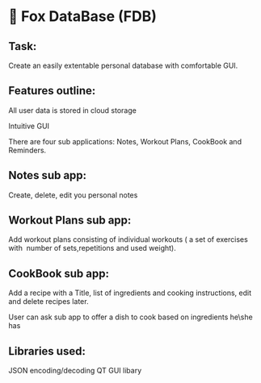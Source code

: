 # 🦊 Fox DataBase (FDB)

## Task:
  Create an easily extentable personal database with comfortable GUI.
  
## Features outline:
  All user data is stored in cloud storage
  
  Intuitive GUI
  
  There are four sub applications: Notes, Workout Plans, CookBook and Reminders.
         
## Notes sub app:
  Create, delete, edit you personal notes
  
## Workout Plans sub app:
  Add workout plans consisting of individual workouts ( a set of exercises with 
  number of sets,repetitions and used weight).
  
## CookBook sub app:
  Add a recipe with a Title, list of ingredients and cooking instructions, edit and delete recipes later.
    
  User can ask sub app to offer a dish to cook based on ingredients he\she has
  
  

  
## Libraries used:
  JSON encoding/decoding
  QT GUI libary
